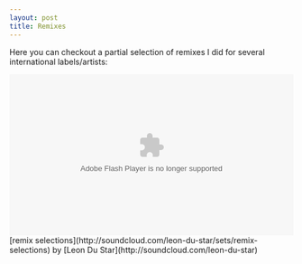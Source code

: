```yaml
---
layout: post
title: Remixes
---
```

Here you can checkout a partial selection of remixes I did for several international labels/artists:  
  

<object height="185" width="100%">
<param name="movie" value="http://player.soundcloud.com/player.swf?url=http%3A%2F%2Fapi.soundcloud.com%2Fplaylists%2F515469">
</param>
<param name="allowscriptaccess" value="always">
</param>
<embed allowscriptaccess="always" height="285" src="http://player.soundcloud.com/player.swf?url=http%3A%2F%2Fapi.soundcloud.com%2Fplaylists%2F515469" type="application/x-shockwave-flash" width="100%">
</embed>
</object>
<span>[remix selections](http://soundcloud.com/leon-du-star/sets/remix-selections) by [Leon Du Star](http://soundcloud.com/leon-du-star)
</span>